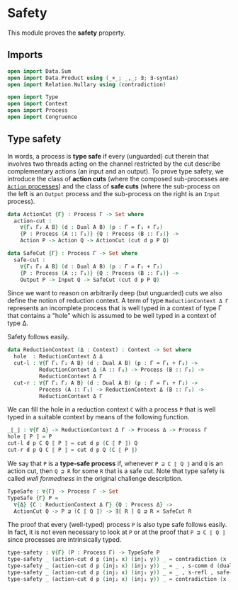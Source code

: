 # Safety

This module proves the **safety** property.

## Imports

```agda
open import Data.Sum
open import Data.Product using (_×_; _,_; ∃; ∃-syntax)
open import Relation.Nullary using (contradiction)

open import Type
open import Context
open import Process
open import Congruence
```

## Type safety

In words, a process is **type safe** if every (unguarded) cut
therein that involves two threads acting on the channel restricted
by the cut describe complementary actions (an input and an
output). To prove type safety, we introduce the class of **action
cuts** (where the composed sub-processes are [`Action`
processes](Process.lagda.md)) and the class of **safe cuts** (where
the sub-process on the left is an `Output` process and the
sub-process on the right is an `Input` process).

```agda
data ActionCut {Γ} : Process Γ -> Set where
  action-cut :
    ∀{Γ₁ Γ₂ A B} (d : Dual A B) (p : Γ ≃ Γ₁ + Γ₂)
    {P : Process (A :: Γ₁)} {Q : Process (B :: Γ₂)} ->
    Action P -> Action Q -> ActionCut (cut d p P Q)

data SafeCut {Γ} : Process Γ -> Set where
  safe-cut :
    ∀{Γ₁ Γ₂ A B} (d : Dual A B) (p : Γ ≃ Γ₁ + Γ₂)
    {P : Process (A :: Γ₁)} {Q : Process (B :: Γ₂)} ->
    Output P -> Input Q -> SafeCut (cut d p P Q)
```

Since we want to reason on arbitrarily deep (but unguarded) cuts we
also define the notion of reduction context. A term of type
`ReductionContext Δ Γ` represents an incomplete process that is well
typed in a context of type Γ that contains a "hole" which is assumed
to be well typed in a context of type Δ.

Safety follows easily.

```agda
data ReductionContext (Δ : Context) : Context -> Set where
  hole  : ReductionContext Δ Δ
  cut-l : ∀{Γ Γ₁ Γ₂ A B} (d : Dual A B) (p : Γ ≃ Γ₁ + Γ₂) ->
          ReductionContext Δ (A :: Γ₁) -> Process (B :: Γ₂) ->
          ReductionContext Δ Γ
  cut-r : ∀{Γ Γ₁ Γ₂ A B} (d : Dual A B) (p : Γ ≃ Γ₁ + Γ₂) ->
          Process (A :: Γ₁) -> ReductionContext Δ (B :: Γ₂) ->
          ReductionContext Δ Γ
```

We can fill the hole in a reduction context `C` with a process `P`
that is well typed in a suitable context by means of the following
function.

```agda
_⟦_⟧ : ∀{Γ Δ} -> ReductionContext Δ Γ -> Process Δ -> Process Γ
hole ⟦ P ⟧ = P
cut-l d p C Q ⟦ P ⟧ = cut d p (C ⟦ P ⟧) Q
cut-r d p Q C ⟦ P ⟧ = cut d p Q (C ⟦ P ⟧)
```

We say that `P` is a **type-safe process** if, whenever `P ⊒ C ⟦ Q
⟧` and `Q` is an action cut, then `Q ⊒ R` for some `R` that is a
safe cut. Note that type safety is called *well formedness* in the
original challenge description.

```agda
TypeSafe : ∀{Γ} -> Process Γ -> Set
TypeSafe {Γ} P =
  ∀{Δ} {C : ReductionContext Δ Γ} {Q : Process Δ} ->
  ActionCut Q -> P ⊒ (C ⟦ Q ⟧) -> ∃[ R ] Q ⊒ R × SafeCut R
```

The proof that every (well-typed) process `P` is also type safe
follows easily. In fact, it is not even necessary to look at `P` or
at the proof that `P ⊒ C ⟦ Q ⟧` since processes are intrinsically
typed.

```agda
type-safety : ∀{Γ} (P : Process Γ) -> TypeSafe P
type-safety _ (action-cut d p (inj₁ x) (inj₁ y)) _ = contradiction (x , y) (input-input d)
type-safety _ (action-cut d p (inj₁ x) (inj₂ y)) _ = _ , s-comm d (dual-symm d) p (+-comm p) , safe-cut (dual-symm d) (+-comm p) y x
type-safety _ (action-cut d p (inj₂ x) (inj₁ y)) _ = _ , s-refl , safe-cut d p x y
type-safety _ (action-cut d p (inj₂ x) (inj₂ y)) _ = contradiction (x , y) (output-output d)
```
